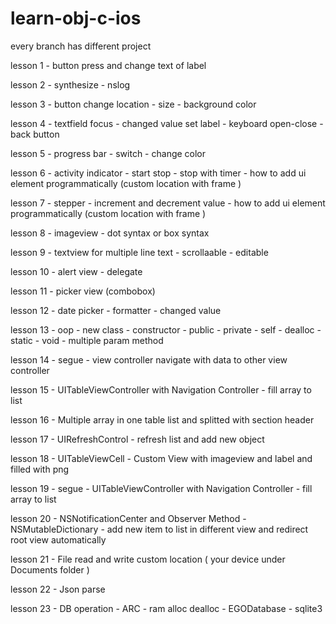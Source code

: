 # learn-obj-c-ios

every branch has different project

lesson 1 - button press and change text of label 

lesson 2 - synthesize - nslog

lesson 3 - button change location - size - background color

lesson 4 - textfield focus - changed value set label - keyboard open-close - back button

lesson 5 - progress bar - switch - change color

lesson 6 - activity indicator - start stop - stop with timer - how to add ui element programmatically (custom location with frame )

lesson 7 - stepper - increment and decrement  value - how to add ui element programmatically (custom location with frame )

lesson 8 - imageview - dot syntax or box syntax 

lesson 9 - textview for multiple line text - scrollaable - editable

lesson 10 - alert view - delegate

lesson 11 - picker view (combobox)

lesson 12 - date picker - formatter - changed value

lesson 13 - oop - new class - constructor - public - private - self - dealloc - static - void - multiple param method

lesson 14 - segue - view controller navigate with data to other view controller

lesson 15 - UITableViewController with Navigation Controller - fill array to list

lesson 16 - Multiple array in one table list and splitted with section header

lesson 17 - UIRefreshControl - refresh list and add new object 

lesson 18 - UITableViewCell - Custom View with imageview and label and filled with png

lesson 19 - segue - UITableViewController with Navigation Controller - fill array to list

lesson 20 - NSNotificationCenter and Observer Method - NSMutableDictionary - add new item to list in different view and redirect root view automatically

lesson 21 - File read and write custom location ( your device under Documents folder )

lesson 22 - Json parse

lesson 23 - DB operation - ARC - ram alloc dealloc - EGODatabase - sqlite3
